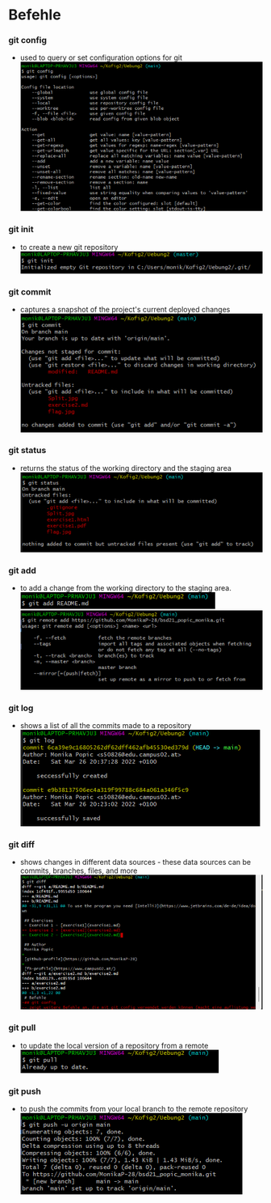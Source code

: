 # Befehle
### git config
-  used to query or set configuration options for git
![config](config.png)
### git init
- to create a new git repository
![init](Init.png)
### git commit
- captures a snapshot of the project's current deployed changes
![commit](commit.png)
### git status
- returns the status of the working directory and the staging area
![status](status.png)
### git add
- to add a change from the working directory to the staging area.
![add](add.png)
![add2](add2.png)
### git log
-  shows a list of all the commits made to a repository
![log](log.png)
### git diff
-  shows changes in different data sources - these data sources can be commits, branches, files, and more
![diff](diff.png)
### git pull
- to update the local version of a repository from a remote
![pull](pull.png)
### git push
- to push the commits from your local branch to the remote repository
![push](push.png)